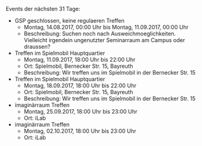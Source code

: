 Events der nächsten 31 Tage:

- GSP geschlossen, keine regulaeren Treffen
  - Montag, 14.08.2017, 00:00 Uhr bis Montag, 11.09.2017, 00:00 Uhr
  - Beschreibung: Suchen noch nach Ausweichmoeglichkeiten. Vielleicht irgendein ungenutzter Seminarraum am Campus oder draussen?
- Treffen im Spielmobil Hauptquartier
  - Montag, 11.09.2017, 18:00 Uhr bis 22:00 Uhr
  - Ort: Spielmobil, Bernecker Str. 15, Bayreuth
  - Beschreibung: Wir treffen uns im Spielmobil in der Bernecker Str. 15
- Treffen im Spielmobil Hauptquartier
  - Montag, 18.09.2017, 18:00 Uhr bis 22:00 Uhr
  - Ort: Spielmobil, Bernecker Str. 15, Bayreuth
  - Beschreibung: Wir treffen uns im Spielmobil in der Bernecker Str. 15
- imaginärraum Treffen
  - Montag, 25.09.2017, 18:00 Uhr bis 23:00 Uhr
  - Ort: iLab
- imaginärraum Treffen
  - Montag, 02.10.2017, 18:00 Uhr bis 23:00 Uhr
  - Ort: iLab
